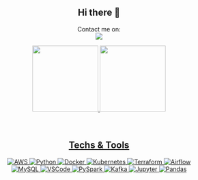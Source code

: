 <div align="center">
  
## Hi there 👋

Contact me on:\
<a href="https://www.linkedin.com/in/gustavozagnoli/">
<img src="https://camo.githubusercontent.com/5ad7c827775e06f7567148b4328e2b901fbe853cbd0fb5c5e6aefee92276b847/68747470733a2f2f696d672e736869656c64732e696f2f62616467652f2d4c696e6b6564696e2d3143314331433f7374796c653d666f722d7468652d6261646765266c6f676f3d4c696e6b6564696e266c6f676f436f6c6f723d303036314333266c696e6b3d68747470733a2f2f7777772e6c696e6b6564696e2e636f6d2f696e2f736f706869616770"/>

<div>
	<img height="154em" src="https://github-readme-stats.vercel.app/api?username=guzcv99&show_icons=true&theme=dark"/>
	<img height="154em" src="https://github-readme-stats.vercel.app/api/top-langs/?username=guzcv99&layout=compact&theme=dark"/><br><br>
</div><br>

  ## Techs & Tools
 ![AWS](https://img.shields.io/badge/AWS-%23FF9900.svg?style=for-the-badge&logo=amazon-aws&logoColor=white)
 ![Python](https://img.shields.io/badge/python-3670A0?style=for-the-badge&logo=python&logoColor=ffdd54)
 ![Docker](https://img.shields.io/badge/docker-%230db7ed.svg?style=for-the-badge&logo=docker&logoColor=white)
 ![Kubernetes](https://img.shields.io/badge/kubernetes-%23326ce5.svg?style=for-the-badge&logo=kubernetes&logoColor=white)
 ![Terraform](https://img.shields.io/badge/terraform-%235835CC.svg?style=for-the-badge&logo=terraform&logoColor=white)
 ![Airflow](https://img.shields.io/badge/Airflow-D24939?style=for-the-badge&logo=Apache%20Airflow&logoColor=white)\
 ![MySQL](https://img.shields.io/static/v1?style=for-the-badge&message=MySQL&color=232F3E&logo=MySql&logoColor=FFFFFF&label=)
 ![VSCode](https://img.shields.io/badge/VSCode-0078D4?style=for-the-badge&logo=visual%20studio%20code&logoColor=white)
 ![PySpark](https://img.shields.io/badge/Apache_Spark-FFFFFF?style=for-the-badge&logo=apachespark&logoColor=#E35A16)
 ![Kafka](https://img.shields.io/static/v1?style=for-the-badge&message=Kafka&color=231F20&logo=Apache+Kafka&logoColor=FFFFFF&label=)
 ![Jupyter](https://img.shields.io/badge/Jupyter-F37626.svg?&style=for-the-badge&logo=Jupyter&logoColor=white)
 ![Pandas](https://img.shields.io/badge/Pandas-2C2D72?style=for-the-badge&logo=pandas&logoColor=white)
